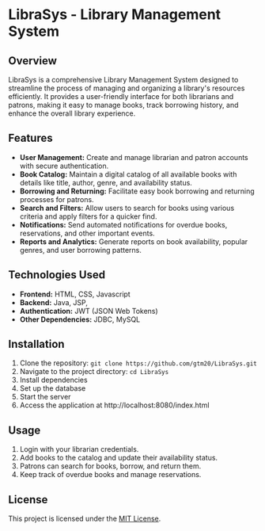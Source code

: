 # LibraSys - Library Management System

## Overview

LibraSys is a comprehensive Library Management System designed to streamline the process of managing and organizing a library's resources efficiently. It provides a user-friendly interface for both librarians and patrons, making it easy to manage books, track borrowing history, and enhance the overall library experience.

## Features

- **User Management:** Create and manage librarian and patron accounts with secure authentication.
- **Book Catalog:** Maintain a digital catalog of all available books with details like title, author, genre, and availability status.
- **Borrowing and Returning:** Facilitate easy book borrowing and returning processes for patrons.
- **Search and Filters:** Allow users to search for books using various criteria and apply filters for a quicker find.
- **Notifications:** Send automated notifications for overdue books, reservations, and other important events.
- **Reports and Analytics:** Generate reports on book availability, popular genres, and user borrowing patterns.

## Technologies Used

- **Frontend:** HTML, CSS, Javascript
- **Backend:** Java, JSP, 
- **Authentication:** JWT (JSON Web Tokens)
- **Other Dependencies:** JDBC, MySQL

## Installation

1. Clone the repository: `git clone https://github.com/gtm20/LibraSys.git`
2. Navigate to the project directory: `cd LibraSys`
3. Install dependencies
4. Set up the database
5. Start the server
6. Access the application at http://localhost:8080/index.html

## Usage

1. Login with your librarian credentials.
2. Add books to the catalog and update their availability status.
3. Patrons can search for books, borrow, and return them.
4. Keep track of overdue books and manage reservations.


## License

This project is licensed under the [MIT License](LICENSE).
